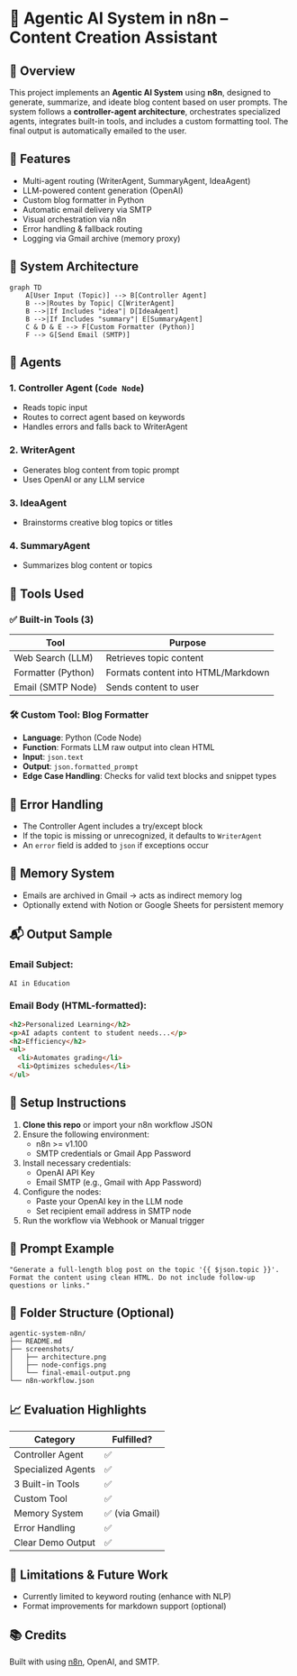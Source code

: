 
# 📡 Agentic AI System in n8n – Content Creation Assistant

## 🧠 Overview

This project implements an **Agentic AI System** using **n8n**, designed to generate, summarize, and ideate blog content based on user prompts. The system follows a **controller-agent architecture**, orchestrates specialized agents, integrates built-in tools, and includes a custom formatting tool. The final output is automatically emailed to the user.

## 🚀 Features

- Multi-agent routing (WriterAgent, SummaryAgent, IdeaAgent)
- LLM-powered content generation (OpenAI)
- Custom blog formatter in Python
- Automatic email delivery via SMTP
- Visual orchestration via n8n
- Error handling & fallback routing
- Logging via Gmail archive (memory proxy)

## 🧱 System Architecture

```mermaid
graph TD
    A[User Input (Topic)] --> B[Controller Agent]
    B -->|Routes by Topic| C[WriterAgent]
    B -->|If Includes "idea"| D[IdeaAgent]
    B -->|If Includes "summary"| E[SummaryAgent]
    C & D & E --> F[Custom Formatter (Python)]
    F --> G[Send Email (SMTP)]
```

## 🧩 Agents

### 1. Controller Agent (`Code Node`)
- Reads topic input
- Routes to correct agent based on keywords
- Handles errors and falls back to WriterAgent

### 2. WriterAgent
- Generates blog content from topic prompt
- Uses OpenAI or any LLM service

### 3. IdeaAgent
- Brainstorms creative blog topics or titles

### 4. SummaryAgent
- Summarizes blog content or topics

## 🧰 Tools Used

### ✅ Built-in Tools (3)
| Tool                | Purpose                                |
|---------------------|----------------------------------------|
| Web Search (LLM)    | Retrieves topic content                |
| Formatter (Python)  | Formats content into HTML/Markdown     |
| Email (SMTP Node)   | Sends content to user                  |

### 🛠️ Custom Tool: Blog Formatter
- **Language**: Python (Code Node)
- **Function**: Formats LLM raw output into clean HTML
- **Input**: `json.text`
- **Output**: `json.formatted_prompt`
- **Edge Case Handling**: Checks for valid text blocks and snippet types

## 🧪 Error Handling

- The Controller Agent includes a try/except block
- If the topic is missing or unrecognized, it defaults to `WriterAgent`
- An `error` field is added to `json` if exceptions occur

## 💾 Memory System

- Emails are archived in Gmail → acts as indirect memory log
- Optionally extend with Notion or Google Sheets for persistent memory

## 📬 Output Sample

### Email Subject:
`AI in Education`

### Email Body (HTML-formatted):
```html
<h2>Personalized Learning</h2>
<p>AI adapts content to student needs...</p>
<h2>Efficiency</h2>
<ul>
  <li>Automates grading</li>
  <li>Optimizes schedules</li>
</ul>
```

## 🔧 Setup Instructions

1. **Clone this repo** or import your n8n workflow JSON
2. Ensure the following environment:
   - n8n >= v1.100
   - SMTP credentials or Gmail App Password
3. Install necessary credentials:
   - OpenAI API Key
   - Email SMTP (e.g., Gmail with App Password)
4. Configure the nodes:
   - Paste your OpenAI key in the LLM node
   - Set recipient email address in SMTP node
5. Run the workflow via Webhook or Manual trigger

## 📝 Prompt Example

```text
"Generate a full-length blog post on the topic '{{ $json.topic }}'. Format the content using clean HTML. Do not include follow-up questions or links."
```

## 📂 Folder Structure (Optional)

```
agentic-system-n8n/
├── README.md
├── screenshots/
│   ├── architecture.png
│   ├── node-configs.png
│   └── final-email-output.png
└── n8n-workflow.json
```


## 📈 Evaluation Highlights

| Category           | Fulfilled? |
|--------------------|------------|
| Controller Agent   | ✅          |
| Specialized Agents | ✅          |
| 3 Built-in Tools   | ✅          |
| Custom Tool        | ✅          |
| Memory System      | ✅ (via Gmail) |
| Error Handling     | ✅          |
| Clear Demo Output  | ✅          |


## 🧠 Limitations & Future Work

- Currently limited to keyword routing (enhance with NLP)
- Format improvements for markdown support (optional)

## 📚 Credits

Built with using [n8n](https://n8n.io), OpenAI, and SMTP.
